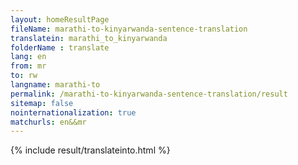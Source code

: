 ```yaml
---
layout: homeResultPage
fileName: marathi-to-kinyarwanda-sentence-translation
translatein: marathi_to_kinyarwanda
folderName : translate
lang: en
from: mr
to: rw
langname: marathi-to
permalink: /marathi-to-kinyarwanda-sentence-translation/result
sitemap: false
nointernationalization: true
matchurls: en&&mr
---
```

{% include result/translateinto.html %}

<script src="/js/result/translation.js" data-foldername="{{page.folderName}}" data-lang="{{page.lang}}"></script>
